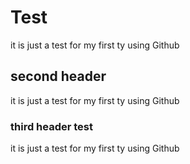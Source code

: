 # Test
it is just a test for my first ty using Github 

## second header 
 it is just a test for my first ty using Github 
 ### third header test 
  it is just a test for my first ty using Github 
 
